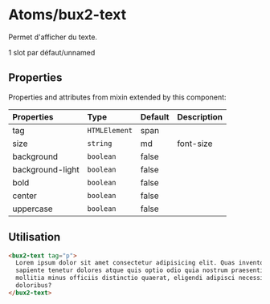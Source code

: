 # Atoms/bux2-text

Permet d'afficher du texte.

1 slot par défaut/unnamed

## Properties

Properties and attributes from mixin extended by this component:

| Properties       | Type          | Default | Description |
| :--------------- | :------------ | :------ | :---------- |
| tag              | `HTMLElement` | span    |             |
| size             | `string`      | md      | font-size   |
| background       | `boolean`     | false   |             |
| background-light | `boolean`     | false   |             |
| bold             | `boolean`     | false   |             |
| center           | `boolean`     | false   |             |
| uppercase        | `boolean`     | false   |             |

## Utilisation

```html
<bux2-text tag="p">
  Lorem ipsum dolor sit amet consectetur adipisicing elit. Quas inventore iste
  sapiente tenetur dolores atque quis optio odio quia nostrum praesentium
  mollitia minus officiis distinctio quaerat, eligendi adipisci necessitatibus
  doloribus?
</bux2-text>
```
